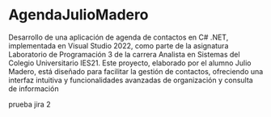 # AgendaJulioMadero

Desarrollo de una aplicación de agenda de contactos en C# .NET, implementada en Visual Studio 2022, como parte de la asignatura Laboratorio de Programación 3 de la carrera Analista en Sistemas del Colegio Universitario IES21. Este proyecto, elaborado por el alumno Julio Madero, está diseñado para facilitar la gestión de contactos, ofreciendo una interfaz intuitiva y funcionalidades avanzadas de organización y consulta de información



prueba jira 2
